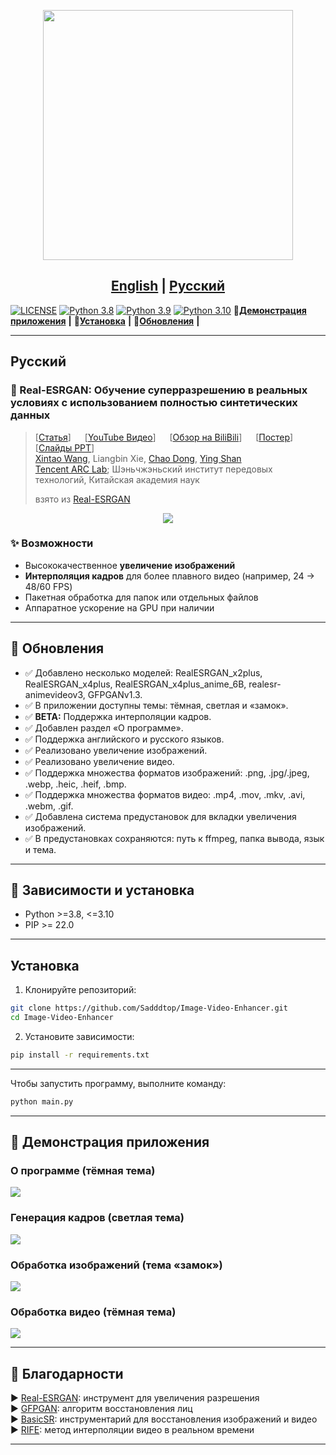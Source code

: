 <p align="center">
  <img src="assets/logo.png" height=400>
</p>

## <div align="center"><b><a href="README.md">English</a> | <a href="README_RU.md">Русский</a></b></div>

[![LICENSE](https://img.shields.io/github/license/xinntao/basicsr.svg)](https://github.com/xinntao/BasicSR/blob/master/LICENSE.txt)
[![Python 3.8](https://img.shields.io/badge/python-3.8-blue.svg?logo=python&logoColor=white)](https://www.python.org/downloads/release/python-380/)
[![Python 3.9](https://img.shields.io/badge/python-3.9-blue.svg?logo=python&logoColor=white)](https://www.python.org/downloads/release/python-390/)
[![Python 3.10](https://img.shields.io/badge/python-3.10-blue.svg?logo=python&logoColor=white)](https://www.python.org/downloads/release/python-3100/)
👀[**Демонстрация приложения**](#-демонстрация-приложения) **|** 🔧[**Установка**](#-зависимости-и-установка) **|** 🚩[**Обновления**](#-обновления) **|**

---

## Русский

### 📖 Real-ESRGAN: Обучение суперразрешению в реальных условиях с использованием полностью синтетических данных

> \[[Статья](https://arxiv.org/abs/2107.10833)]   \[[YouTube Видео](https://www.youtube.com/watch?v=fxHWoDSSvSc)]   \[[Обзор на BiliBili](https://www.bilibili.com/video/BV1H34y1m7sS/)]   \[[Постер](https://xinntao.github.io/projects/RealESRGAN_src/RealESRGAN_poster.pdf)]   \[[Слайды PPT](https://docs.google.com/presentation/d/1QtW6Iy8rm8rGLsJ0Ldti6kP-7Qyzy6XL/edit?usp=sharing&ouid=109799856763657548160&rtpof=true&sd=true)]<br>
> [Xintao Wang](https://xinntao.github.io/), Liangbin Xie, [Chao Dong](https://scholar.google.com.hk/citations?user=OSDCB0UAAAAJ), [Ying Shan](https://scholar.google.com/citations?user=4oXBp9UAAAAJ&hl=en) <br>
> [Tencent ARC Lab](https://arc.tencent.com/en/ai-demos/imgRestore); Шэньчжэньский институт передовых технологий, Китайская академия наук
>
> взято из [Real-ESRGAN](https://github.com/xinntao/Real-ESRGAN)

<p align="center">
  <img src="assets/teaser.jpg">
</p>

### ✨ Возможности

* Высококачественное **увеличение изображений**
* **Интерполяция кадров** для более плавного видео (например, 24 → 48/60 FPS)
* Пакетная обработка для папок или отдельных файлов
* Аппаратное ускорение на GPU при наличии

---

## 🚩 Обновления

* ✅ Добавлено несколько моделей: RealESRGAN\_x2plus, RealESRGAN\_x4plus, RealESRGAN\_x4plus\_anime\_6B, realesr-animevideov3, GFPGANv1.3.
* ✅ В приложении доступны темы: тёмная, светлая и «замок».
* ✅ **BETA:** Поддержка интерполяции кадров.
* ✅ Добавлен раздел «О программе».
* ✅ Поддержка английского и русского языков.
* ✅ Реализовано увеличение изображений.
* ✅ Реализовано увеличение видео.
* ✅ Поддержка множества форматов изображений: .png, .jpg/.jpeg, .webp, .heic, .heif, .bmp.
* ✅ Поддержка множества форматов видео: .mp4, .mov, .mkv, .avi, .webm, .gif.
* ✅ Добавлена система предустановок для вкладки увеличения изображений.
* ✅ В предустановках сохраняются: путь к ffmpeg, папка вывода, язык и тема.

---

## 🔧 Зависимости и установка

* Python >=3.8, <=3.10
* PIP >= 22.0

---

## Установка

1. Клонируйте репозиторий:

```bash
git clone https://github.com/Sadddtop/Image-Video-Enhancer.git
cd Image-Video-Enhancer
```

2. Установите зависимости:

```bash
pip install -r requirements.txt
```

---

Чтобы запустить программу, выполните команду:

```bash
python main.py
```

---

## 👀 Демонстрация приложения

### О программе (тёмная тема)

<p>
  <img src="assets/screenshots/About (dark theme).png">
</p>

### Генерация кадров (светлая тема)

<p>
  <img src="assets/screenshots/Frame generation (light theme).png">
</p>

### Обработка изображений (тема «замок»)

<p>
  <img src="assets/screenshots/Image processing (castle theme).png">
</p>

### Обработка видео (тёмная тема)

<p>
  <img src="assets/screenshots/Video processing (dark theme).png">
</p>

---

## 📖 Благодарности

▶️ [Real-ESRGAN](https://github.com/xinntao/Real-ESRGAN): инструмент для увеличения разрешения <br>
▶️ [GFPGAN](https://github.com/TencentARC/GFPGAN): алгоритм восстановления лиц <br>
▶️ [BasicSR](https://github.com/xinntao/BasicSR): инструментарий для восстановления изображений и видео <br>
▶️ [RIFE](https://github.com/hzwer/ECCV2022-RIFE): метод интерполяции видео в реальном времени <br>

---